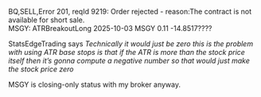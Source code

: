 
BQ,SELL,Error 201, reqId 9219: Order rejected - reason:The contract is not available for short sale.  
MSGY: ATRBreakoutLong	2025-10-03	MSGY	0.11	-14.8517????

StatsEdgeTrading says
*Technically it would just be zero this is the problem with using ATR base stops is that if the ATR is more than the stock price itself then it’s gonna compute a negative number so that would just make the stock price zero*

MSGY is closing-only status with my broker anyway.  